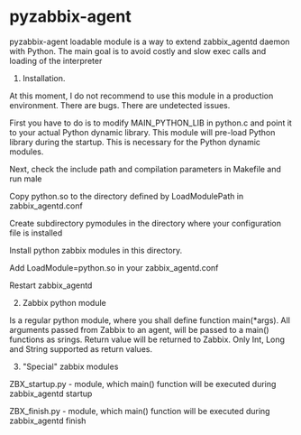 pyzabbix-agent
==============

pyzabbix-agent loadable module is a way to extend zabbix_agentd daemon
with Python. The main goal is to avoid costly and slow exec calls and
loading of the interpreter

1. Installation.

At this moment, I do not recommend to use this module in a production
environment. There are bugs. There are undetected issues. 

First you have to do is to modify MAIN_PYTHON_LIB in python.c and
point it to your actual Python dynamic library. This module will
pre-load Python library during the startup. This is necessary for the
Python dynamic modules.

Next, check the include path and compilation parameters in Makefile
and run male

Copy python.so to the directory defined by LoadModulePath in
zabbix_agentd.conf

Create subdirectory pymodules in the directory where your
configuration file is installed

Install python zabbix modules in this directory.

Add LoadModule=python.so in your zabbix_agentd.conf

Restart zabbix_agentd

2. Zabbix python module

Is a regular python module, where you shall define function
main(*args). All arguments passed from Zabbix to an agent, will be
passed to a main() functions as srings. Return value will be returned
to Zabbix. Only Int, Long and String supported as return values.

3. "Special" zabbix modules

ZBX_startup.py - module, which main() function will be executed during
zabbix_agentd startup

ZBX_finish.py - module, which main() function will be executed during
zabbix_agentd finish
